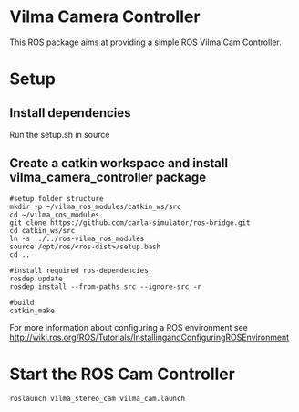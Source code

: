 
# Vilma Camera Controller

This ROS package aims at providing a simple ROS Vilma Cam Controller.


# Setup

## Install dependencies

Run the setup.sh in source

## Create a catkin workspace and install vilma_camera_controller package

    #setup folder structure
    mkdir -p ~/vilma_ros_modules/catkin_ws/src
    cd ~/vilma_ros_modules
    git clone https://github.com/carla-simulator/ros-bridge.git
    cd catkin_ws/src
    ln -s ../../ros-vilma_ros_modules
    source /opt/ros/<ros-dist>/setup.bash
    cd ..

    #install required ros-dependencies
    rosdep update
    rosdep install --from-paths src --ignore-src -r

    #build
    catkin_make

For more information about configuring a ROS environment see
http://wiki.ros.org/ROS/Tutorials/InstallingandConfiguringROSEnvironment

# Start the ROS Cam Controller

    roslaunch vilma_stereo_cam vilma_cam.launch 
